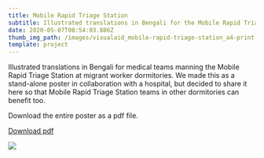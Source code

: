 ```yaml
---
title: Mobile Rapid Triage Station
subtitle: Illustrated translations in Bengali for the Mobile Rapid Triage Station.
date: 2020-05-07T08:54:03.886Z
thumb_img_path: /images/visualaid_mobile-rapid-triage-station_a4-print.png
template: project
---
```

Illustrated translations in Bengali for medical teams manning the Mobile Rapid Triage Station at migrant worker dormitories. We made this as a stand-alone poster in collaboration with a hospital, but decided to share it here so that Mobile Rapid Triage Station teams in other dormitories can benefit too. 

Download the entire poster as a pdf file. 

<a class="button" href="https://bit.ly/visualaid-mobilerapidtriagestation-pdf"  target="_blank" rel="noopener" style="margin-bottom: 0.75em;">Download pdf</a>

![](/images/visualaid_mobile-rapid-triage-station_a4-print.png)